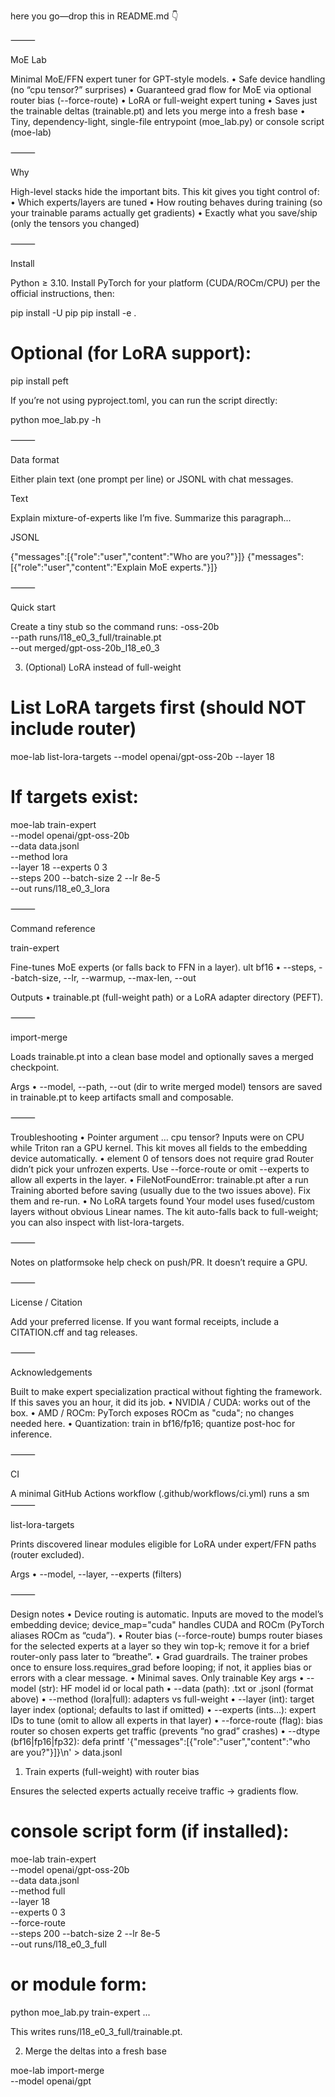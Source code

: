 here you go—drop this in README.md 👇

⸻

MoE Lab

Minimal MoE/FFN expert tuner for GPT-style models.
	•	Safe device handling (no “cpu tensor?” surprises)
	•	Guaranteed grad flow for MoE via optional router bias (--force-route)
	•	LoRA or full-weight expert tuning
	•	Saves just the trainable deltas (trainable.pt) and lets you merge into a fresh base
	•	Tiny, dependency-light, single-file entrypoint (moe_lab.py) or console script (moe-lab)

⸻

Why

High-level stacks hide the important bits. This kit gives you tight control of:
	•	Which experts/layers are tuned
	•	How routing behaves during training (so your trainable params actually get gradients)
	•	Exactly what you save/ship (only the tensors you changed)

⸻

Install

Python ≥ 3.10. Install PyTorch for your platform (CUDA/ROCm/CPU) per the official instructions, then:

pip install -U pip
pip install -e .
# Optional (for LoRA support):
pip install peft

If you’re not using pyproject.toml, you can run the script directly:

python moe_lab.py -h


⸻

Data format

Either plain text (one prompt per line) or JSONL with chat messages.

Text

Explain mixture-of-experts like I’m five.
Summarize this paragraph...

JSONL

{"messages":[{"role":"user","content":"Who are you?"}]}
{"messages":[{"role":"user","content":"Explain MoE experts."}]}


⸻

Quick start

Create a tiny stub so the command runs:
                                          -oss-20b \
  --path runs/l18_e0_3_full/trainable.pt \
  --out merged/gpt-oss-20b_l18_e0_3

3) (Optional) LoRA instead of full-weight

# List LoRA targets first (should NOT include router)
moe-lab list-lora-targets --model openai/gpt-oss-20b --layer 18

# If targets exist:
moe-lab train-expert \
  --model openai/gpt-oss-20b \
  --data data.jsonl \
  --method lora \
  --layer 18 --experts 0 3 \
  --steps 200 --batch-size 2 --lr 8e-5 \
  --out runs/l18_e0_3_lora


⸻

Command reference

train-expert

Fine-tunes MoE experts (or falls back to FFN in a layer).
                    ult bf16
	•	--steps, --batch-size, --lr, --warmup, --max-len, --out

Outputs
	•	trainable.pt (full-weight path) or a LoRA adapter directory (PEFT).

⸻

import-merge

Loads trainable.pt into a clean base model and optionally saves a merged checkpoint.

Args
	•	--model, --path, --out (dir to write merged model)
                                   tensors are saved in trainable.pt to keep artifacts small and composable.

⸻

Troubleshooting
	•	Pointer argument … cpu tensor?
Inputs were on CPU while Triton ran a GPU kernel. This kit moves all fields to the embedding device automatically.
	•	element 0 of tensors does not require grad
Router didn’t pick your unfrozen experts. Use --force-route or omit --experts to allow all experts in the layer.
	•	FileNotFoundError: trainable.pt after a run
Training aborted before saving (usually due to the two issues above). Fix them and re-run.
	•	No LoRA targets found
Your model uses fused/custom layers without obvious Linear names. The kit auto-falls back to full-weight; you can also inspect with list-lora-targets.

⸻

Notes on platformsoke help check on push/PR. It doesn’t require a GPU.

⸻

License / Citation

Add your preferred license. If you want formal receipts, include a CITATION.cff and tag releases.

⸻

Acknowledgements

Built to make expert specialization practical without fighting the framework. If this saves you an hour, it did its job.
	•	NVIDIA / CUDA: works out of the box.
	•	AMD / ROCm: PyTorch exposes ROCm as "cuda"; no changes needed here.
	•	Quantization: train in bf16/fp16; quantize post-hoc for inference.

⸻

CI

A minimal GitHub Actions workflow (.github/workflows/ci.yml) runs a sm
⸻

list-lora-targets

Prints discovered linear modules eligible for LoRA under expert/FFN paths (router excluded).

Args
	•	--model, --layer, --experts (filters)

⸻

Design notes
	•	Device routing is automatic. Inputs are moved to the model’s embedding device; device_map="cuda" handles CUDA and ROCm (PyTorch aliases ROCm as “cuda”).
	•	Router bias (--force-route) bumps router biases for the selected experts at a layer so they win top-k; remove it for a brief router-only pass later to “breathe”.
	•	Grad guardrails. The trainer probes once to ensure loss.requires_grad before looping; if not, it applies bias or errors with a clear message.
	•	Minimal saves. Only trainable 
Key args
	•	--model (str): HF model id or local path
	•	--data (path): .txt or .jsonl (format above)
	•	--method (lora|full): adapters vs full-weight
	•	--layer (int): target layer index (optional; defaults to last if omitted)
	•	--experts (ints…): expert IDs to tune (omit to allow all experts in that layer)
	•	--force-route (flag): bias router so chosen experts get traffic (prevents “no grad” crashes)
	•	--dtype (bf16|fp16|fp32): defa
printf '{"messages":[{"role":"user","content":"who are you?"}]}\n' > data.jsonl

1) Train experts (full-weight) with router bias

Ensures the selected experts actually receive traffic → gradients flow.

# console script form (if installed):
moe-lab train-expert \
  --model openai/gpt-oss-20b \
  --data data.jsonl \
  --method full \
  --layer 18 \
  --experts 0 3 \
  --force-route \
  --steps 200 --batch-size 2 --lr 8e-5 \
  --out runs/l18_e0_3_full

# or module form:
python moe_lab.py train-expert ...

This writes runs/l18_e0_3_full/trainable.pt.

2) Merge the deltas into a fresh base

moe-lab import-merge \
  --model openai/gpt
